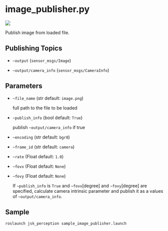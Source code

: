 # image_publisher.py

![](./images/image_publisher.png)

Publish image from loaded file.

## Publishing Topics
* `~output` (`sensor_msgs/Image`)

* `~output/camera_info` (`sensor_msgs/CameraInfo`)

## Parameters
* `~file_name` (str default: `image.png`)

  full path to the file to be loaded
* `~publish_info` (bool default: `True`)

  publish `~output/camera_info` if true

* `~encoding` (str default: `bgr8`)
* `~frame_id` (str default: `camera`)
* `~rate` (Float default: `1.0`)

* `~fovx` (Float default: `None`)
* `~fovy` (Float default: `None`)

  If `~publish_info` is `True` and `~fovx`[degree] and `~fovy`[degree] are specified,
  calculate camera intrinsic parameter and publish it as a values of
  `~output/camera_info`.

## Sample

```bash
roslaunch jsk_perception sample_image_publisher.launch
```

